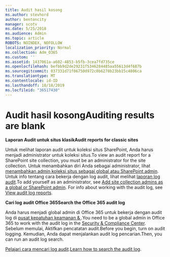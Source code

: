 ```yaml
---
title: Audit hasil kosong
ms.author: stevhord
author: bentoncity
manager: scotv
ms.date: 5/25/2018
ms.audience: Admin
ms.topic: article
ROBOTS: NOINDEX, NOFOLLOW
localization_priority: Normal
ms.collection: Adm_O365
ms.custom: ''
ms.assetid: 1437061a-a602-4853-b5fb-3cea7fd735ce
ms.openlocfilehash: befbb9d2de29231f5346284485aa55613d4f687b
ms.sourcegitcommit: 037331d71f06750d972c0b6278b23bb15c4806ca
ms.translationtype: MT
ms.contentlocale: id-ID
ms.lasthandoff: 10/18/2019
ms.locfileid: "36517430"
---
```

# <a name="auditing-results-are-blank"></a><span data-ttu-id="50649-102">Audit hasil kosong</span><span class="sxs-lookup"><span data-stu-id="50649-102">Auditing results are blank</span></span>

 <span data-ttu-id="50649-103">**Laporan Audit untuk situs klasik**</span><span class="sxs-lookup"><span data-stu-id="50649-103">**Audit reports for classic sites**</span></span>
  
<span data-ttu-id="50649-104">Untuk melihat laporan audit untuk koleksi situs SharePoint, Anda harus menjadi administrator untuk koleksi situs.</span><span class="sxs-lookup"><span data-stu-id="50649-104">To view an audit report for a SharePoint site collection, you must be an administrator for the site collection.</span></span> <span data-ttu-id="50649-105">Untuk menambahkan diri Anda sebagai administrator, lihat [menambahkan admin koleksi situs sebagai global atau SharePoint admin](https://go.microsoft.com/fwlink/?linkid=869390). Untuk info tentang cara bekerja dengan log audit, lihat melihat [laporan log audit](https://go.microsoft.com/fwlink/?linkid=395237).</span><span class="sxs-lookup"><span data-stu-id="50649-105">To add yourself as an administrator, see [Add site collection admins as a global or SharePoint admin](https://go.microsoft.com/fwlink/?linkid=869390). For info about working with the audit log, see [View audit log reports](https://go.microsoft.com/fwlink/?linkid=395237).</span></span> 
  
 <span data-ttu-id="50649-106">**Cari log audit Office 365**</span><span class="sxs-lookup"><span data-stu-id="50649-106">**Search the Office 365 audit log**</span></span>
  
<span data-ttu-id="50649-107">Anda harus menjadi global admin di Office 365 untuk bekerja dengan audit log di [pusat kepatuhan keamanan &amp; ](https://protection.office.com).</span><span class="sxs-lookup"><span data-stu-id="50649-107">You need to be a global admin in Office 365 to work with the audit log in the [Security &amp; Compliance Center](https://protection.office.com).</span></span> <span data-ttu-id="50649-108">Sebelum memulai, Aktifkan pencatatan audit.</span><span class="sxs-lookup"><span data-stu-id="50649-108">Before you begin, turn on audit logging.</span></span> <span data-ttu-id="50649-109">Kemudian, Anda dapat menjalankan audit log pencarian.</span><span class="sxs-lookup"><span data-stu-id="50649-109">Then, you can run an audit log search.</span></span> 
  
<span data-ttu-id="50649-110">[Pelajari cara mencari log audit](https://go.microsoft.com/fwlink/?linkid=708432).</span><span class="sxs-lookup"><span data-stu-id="50649-110">[Learn how to search the audit log](https://go.microsoft.com/fwlink/?linkid=708432).</span></span>
  

